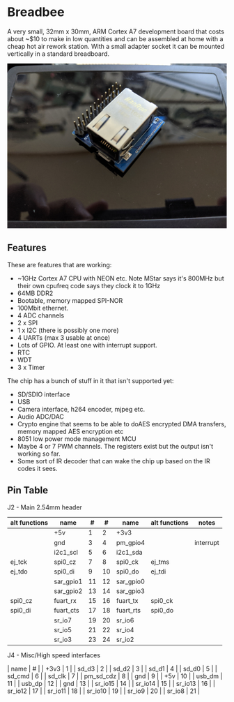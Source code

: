# Breadbee

A very small, 32mm x 30mm, ARM Cortex A7 development board that costs about ~$10
to make in low quantities and can be assembled at home with a cheap hot air rework
station. With a small adapter socket it can be mounted vertically in a standard breadboard.

![Breadbee number one](photos/jackside_small.jpg)

## Features

These are features that are working:

- ~1GHz Cortex A7 CPU with NEON etc. Note MStar says it's 800MHz but their own cpufreq code says they clock it to 1GHz
- 64MB DDR2
- Bootable, memory mapped SPI-NOR
- 100Mbit ethernet.
- 4 ADC channels
- 2 x SPI
- 1 x I2C (there is possibly one more)
- 4 UARTs (max 3 usable at once)
- Lots of GPIO. At least one with interrupt support.
- RTC
- WDT
- 3 x Timer

 The chip has a bunch of stuff in it that isn't supported yet:
 
 - SD/SDIO interface
 - USB
 - Camera interface, h264 encoder, mjpeg etc.
 - Audio ADC/DAC
 - Crypto engine that seems to be able to doAES encrypted DMA transfers, memory mapped AES encryption etc
 - 8051 low power mode management MCU
 - Maybe 4 or 7 PWM channels. The registers exist but the output isn't working so far.
 - Some sort of IR decoder that can wake the chip up based on the IR codes it sees.

## Pin Table

J2 - Main 2.54mm header

| alt functions |    name   |  # |  # |   name    | alt functions |   notes   |
|---------------|-----------|----|----|-----------|---------------|-----------|
|               |    +5v    |  1 | 2  |   +3v3    |               |           |
|               |    gnd    |  3 | 4  | pm_gpio4  |               | interrupt |
|               | i2c1_scl  |  5 | 6  | i2c1_sda  |               |           |
|     ej_tck    | spi0_cz   |  7 | 8  | spi0_ck   |    ej_tms     |           |
|     ej_tdo    | spi0_di   |  9 | 10 | spi0_do   |    ej_tdi     |           |
|               | sar_gpio1 | 11 | 12 | sar_gpio0 |               |           |
|               | sar_gpio2 | 13 | 14 | sar_gpio3 |               |           |
|    spi0_cz    | fuart_rx  | 15 | 16 | fuart_tx  |    spi0_ck    |           |
|    spi0_di    | fuart_cts | 17 | 18 | fuart_rts |    spi0_do    |           |
|               | sr_io7    | 19 | 20 | sr_io6    |               |           |
|               | sr_io5    | 21 | 22 | sr_io4    |               |           |
|               | sr_io3    | 23 | 24 | sr_io2    |               |           |

J4 - Misc/High speed interfaces

| name      | #  |
| +3v3      | 1  |
| sd_d3     | 2  |
| sd_d2     | 3  |
| sd_d1     | 4  |
| sd_d0     | 5  |
| sd_cmd    | 6  |
| sd_clk    | 7  |
| pm_sd_cdz | 8  | 
| gnd       | 9  |
| +5v       | 10 |
| usb_dm    | 11 |
| usb_dp    | 12 | 
| gnd       | 13 |
| sr_io15   | 14 |
| sr_io14   | 15 |
| sr_io13   | 16 |
| sr_io12   | 17 |
| sr_io11   | 18 |
| sr_io10   | 19 |
| sr_io9    | 20 |
| sr_io8    | 21 |
